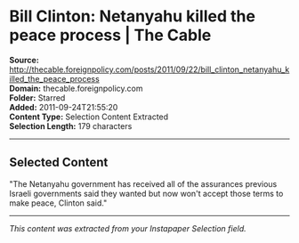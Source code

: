 # Bill Clinton: Netanyahu killed the peace process | The Cable

**Source:** http://thecable.foreignpolicy.com/posts/2011/09/22/bill_clinton_netanyahu_killed_the_peace_process  
**Domain:** thecable.foreignpolicy.com  
**Folder:** Starred  
**Added:** 2011-09-24T21:55:20  
**Content Type:** Selection Content Extracted  
**Selection Length:** 179 characters  


---

## Selected Content

&quot;The Netanyahu government has received all of the assurances previous Israeli governments said they wanted but now won't accept those terms to make peace, Clinton said.&quot;

---

*This content was extracted from your Instapaper Selection field.*